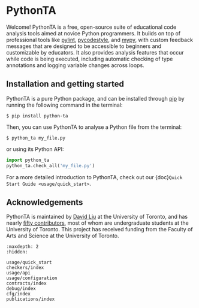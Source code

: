 # PythonTA

Welcome!
PythonTA is a free, open-source suite of educational code analysis tools aimed at novice Python programmers.
It builds on top of professional tools like [pylint], [pycodestyle], and [mypy], with custom feedback messages that are designed to be accessible to beginners and customizable by educators.
It also provides analysis features that occur while code is being executed, including automatic checking of type annotations and logging variable changes across loops.

## Installation and getting started

PythonTA is a pure Python package, and can be installed through [pip](https://pip.pypa.io/en/stable/getting-started/) by running the following command in the terminal:

```console
$ pip install python-ta
```

Then, you can use PythonTA to analyse a Python file from the terminal:

```console
$ python_ta my_file.py
```

or using its Python API:

```python
import python_ta
python_ta.check_all('my_file.py')
```

For a more detailed introduction to PythonTA, check out our {doc}`Quick Start Guide <usage/quick_start>`.

## Acknowledgements

PythonTA is maintained by [David Liu](https://www.cs.toronto.edu/~david/) at the University of Toronto, and has nearly [fifty contributors](https://github.com/pyta-uoft/pyta?tab=readme-ov-file#contributors), most of whom are undergraduate students at the University of Toronto.
This project has received funding from the Faculty of Arts and Science at the University of Toronto.

```{toctree}
:maxdepth: 2
:hidden:

usage/quick_start
checkers/index
usage/api
usage/configuration
contracts/index
debug/index
cfg/index
publications/index
```

[pylint]: https://pylint.readthedocs.io/en/latest/
[pycodestyle]: https://pycodestyle.pycqa.org/en/latest/intro.html
[mypy]: https://www.mypy-lang.org/
